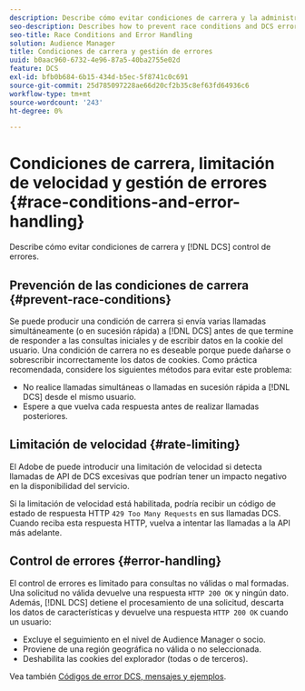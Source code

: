 ```yaml
---
description: Describe cómo evitar condiciones de carrera y la administración de errores DCS.
seo-description: Describes how to prevent race conditions and DCS error handling.
seo-title: Race Conditions and Error Handling
solution: Audience Manager
title: Condiciones de carrera y gestión de errores
uuid: b0aac960-6732-4e96-87a5-40ba2755e02d
feature: DCS
exl-id: bfb0b684-6b15-434d-b5ec-5f8741c0c691
source-git-commit: 25d785097228ae66d20cf2b35c8ef63fd64936c6
workflow-type: tm+mt
source-wordcount: '243'
ht-degree: 0%

---
```


# Condiciones de carrera, limitación de velocidad y gestión de errores {#race-conditions-and-error-handling}

Describe cómo evitar condiciones de carrera y [!DNL DCS] control de errores.

## Prevención de las condiciones de carrera {#prevent-race-conditions}

Se puede producir una condición de carrera si envía varias llamadas simultáneamente (o en sucesión rápida) a [!DNL DCS] antes de que termine de responder a las consultas iniciales y de escribir datos en la cookie del usuario. Una condición de carrera no es deseable porque puede dañarse o sobrescribir incorrectamente los datos de cookies. Como práctica recomendada, considere los siguientes métodos para evitar este problema:

* No realice llamadas simultáneas o llamadas en sucesión rápida a [!DNL DCS] desde el mismo usuario.
* Espere a que vuelva cada respuesta antes de realizar llamadas posteriores.

## Limitación de velocidad {#rate-limiting}

El Adobe de puede introducir una limitación de velocidad si detecta llamadas de API de DCS excesivas que podrían tener un impacto negativo en la disponibilidad del servicio.

Si la limitación de velocidad está habilitada, podría recibir un código de estado de respuesta HTTP `429 Too Many Requests` en sus llamadas DCS. Cuando reciba esta respuesta HTTP, vuelva a intentar las llamadas a la API más adelante.

## Control de errores {#error-handling}

El control de errores es limitado para consultas no válidas o mal formadas. Una solicitud no válida devuelve una respuesta `HTTP 200 OK` y ningún dato. Además, [!DNL DCS] detiene el procesamiento de una solicitud, descarta los datos de características y devuelve una respuesta `HTTP 200 OK` cuando un usuario:

* Excluye el seguimiento en el nivel de Audience Manager o socio.
* Proviene de una región geográfica no válida o no seleccionada.
* Deshabilita las cookies del explorador (todas o de terceros).

Vea también [Códigos de error DCS, mensajes y ejemplos](../../../api/dcs-intro/dcs-api-reference/dcs-error-codes.md).
